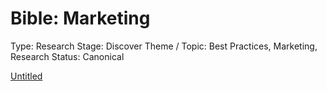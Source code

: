 # Bible: Marketing

Type: Research
Stage: Discover
Theme / Topic: Best Practices, Marketing, Research
Status: Canonical

[Untitled](Bible%20Marketing%2027ad3798725d804f948fc0d5f0efa12a/Untitled%2027ad3798725d80a2b932fdf221d9743c.csv)
